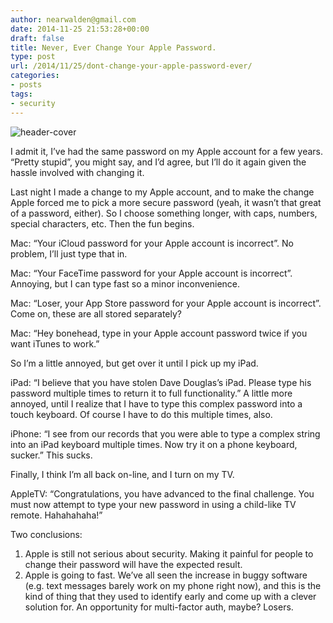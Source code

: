 ```yaml
---
author: nearwalden@gmail.com
date: 2014-11-25 21:53:28+00:00
draft: false
title: Never, Ever Change Your Apple Password.
type: post
url: /2014/11/25/dont-change-your-apple-password-ever/
categories:
- posts
tags:
- security
---
```


![header-cover](/images/2014/11/icloud-login-1.jpg)

I admit it, I’ve had the same password on my Apple account for a few years.  “Pretty stupid”, you might say, and I’d agree, but I’ll do it again given the hassle involved with changing it.





Last night I made a change to my Apple account, and to make the change Apple forced me to pick a more secure password (yeah, it wasn’t that great of a password, either).  So I choose something longer, with caps, numbers, special characters, etc.  Then the fun begins.





Mac:  “Your iCloud password for your Apple account is incorrect”.  No problem, I’ll just type that in.





Mac:  “Your FaceTime password for your Apple account is incorrect”.  Annoying, but I can type fast so a minor inconvenience.





Mac:  “Loser, your App Store password for your Apple account is incorrect”.  Come on, these are all stored separately?





Mac:  “Hey bonehead, type in your Apple account password twice if you want iTunes to work.”





So I’m a little annoyed, but get over it until I pick up my iPad.





iPad: “I believe that you have stolen Dave Douglas’s iPad.  Please type his password multiple times to return it to full functionality.”  A little more annoyed, until I realize that I have to type this complex password into a touch keyboard. Of course I have to do this multiple times, also.





iPhone:  “I see from our records that you were able to type a complex string into an iPad keyboard multiple times.  Now try it on a phone keyboard, sucker.”  This sucks.





Finally, I think I’m all back on-line, and I turn on my TV.





AppleTV:  “Congratulations, you have advanced to the final challenge.  You must now attempt to type your new password in using a child-like TV remote.  Hahahahaha!”





Two conclusions:






  1. Apple is still not serious about security. Making it painful for people to change their password will have the expected result.
  2. Apple is going to fast.  We’ve all seen the increase in buggy software (e.g. text messages barely work on my phone right now),  and this is the kind of thing that they used to identify early and come up with a clever solution for.  An opportunity for multi-factor auth, maybe?  Losers.


